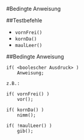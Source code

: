 #Bedingte Anweisung

##Testbefehle

* `vornFrei()`
* `kornDa()`
* `maulLeer()`

##Bedingte Anweisung

	if( <boolescher Ausdruck> )
		Anweisung;

	z.B.:

	if( vornFrei() )
		vor();

	if( kornDa() )
		nimm();

	if( !maulLeer() )
		gib();
